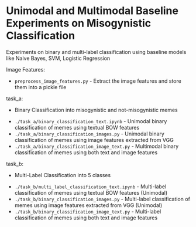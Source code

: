 # Unimodal and Multimodal Baseline Experiments on Misogynistic Classification

Experiments on binary and multi-label classification using baseline models like Naive Bayes, SVM, Logistic Regression

Image Features:
* ``preprocess_image_features.py`` - Extract the image features and store them into a pickle file

task_a:
- Binary Classification into misogynistic and not-misogynistic memes
* ``./task_a/binary_classification_text.ipynb`` - Unimodal binary classification of memes using textual BOW features
* ``./task_a/binary_classification_images.py`` - Unimodal binary classification of memes using image features extracted from VGG 
* ``./task_a/binary_classification_image_text.py`` - Multimodal binary classification of memes using both text and image features

task_b:
- Multi-Label Classification into 5 classes
* ``./task_b/multi_label_classification_text.ipynb`` - Multi-label classification of memes using textual BOW features (Unimodal)
* ``./task_b/binary_classification_images.py`` - Multi-label classification of memes using image features extracted from VGG (Unimodal)
* ``./task_b/binary_classification_image_text.py`` - Multi-label classification of memes using both text and image features 